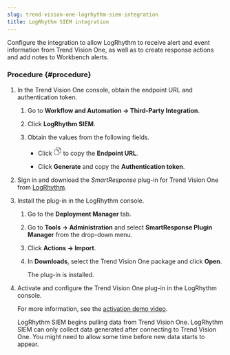 ```yaml
---
slug: trend-vision-one-logrhythm-siem-integration
title: LogRhythm SIEM integration
---
```


Configure the integration to allow LogRhythm to receive alert and event information from Trend Vision One, as well as to create response actions and add notes to Workbench alerts.

### Procedure {#procedure}

1.  In the Trend Vision One console, obtain the endpoint URL and authentication token.

    1.  Go to **Workflow and Automation → Third-Party Integration**.

    2.  Click **LogRhythm SIEM**.

    3.  Obtain the values from the following fields.

        - Click ![](/images/dddna_summary_detection_copy=GUID-4DE35BE5-57A5-4919-BF9C-5EC95F9CA8FD=1=en-us=Low.webp) to copy the **Endpoint URL**.

        - Click **Generate** and copy the **Authentication token**.

2.  Sign in and download the *SmartResponse* plug-in for Trend Vision One from [LogRhythm](https://logrhythm.my.site.com/CustomLoginPage?startURL=%2Fidp%2Flogin%3Fapp%3D0sp340000004CFf%26RelayState%3Da36bdjeigf619e08957fai97bb509%26binding%3DHttpPost%26inresponseto%3Da3c8561ebh6b7d4a45gc45jed3c51e).

3.  Install the plug-in in the LogRhythm console.

    1.  Go to the **Deployment Manager** tab.

    2.  Go to **Tools → Administration** and select **SmartResponse Plugin Manager** from the drop-down menu.

    3.  Click **Actions → Import**.

    4.  In **Downloads**, select the Trend Vision One package and click **Open**.

        The plug-in is installed.

4.  Activate and configure the Trend Vision One plug-in in the LogRhythm console.

    For more information, see the [activation demo video](https://www.youtube.com/watch?v=-vrdSpJki7Q).

    LogRhythm SIEM begins pulling data from Trend Vision One. LogRhythm SIEM can only collect data generated after connecting to Trend Vision One. You might need to allow some time before new data starts to appear.
